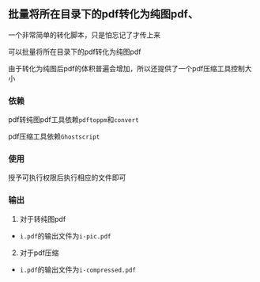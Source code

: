 ##  批量将所在目录下的pdf转化为纯图pdf、

一个非常简单的转化脚本，只是怕忘记了才传上来

可以批量将所在目录下的pdf转化为纯图pdf

由于转化为纯图后pdf的体积普遍会增加，所以还提供了一个pdf压缩工具控制大小

### 依赖

pdf转纯图pdf工具依赖`pdftoppm`和`convert`

pdf压缩工具依赖`Ghostscript`

### 使用

授予可执行权限后执行相应的文件即可

### 输出

1. 对于转纯图pdf
- `i.pdf`的输出文件为`i-pic.pdf`
2. 对于pdf压缩
- `i.pdf`的输出文件为`i-compressed.pdf`
